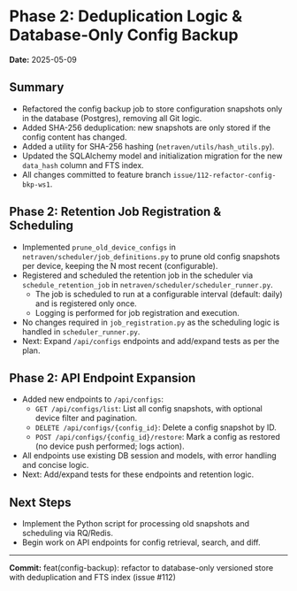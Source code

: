# Phase 2: Deduplication Logic & Database-Only Config Backup

**Date:** 2025-05-09

## Summary
- Refactored the config backup job to store configuration snapshots only in the database (Postgres), removing all Git logic.
- Added SHA-256 deduplication: new snapshots are only stored if the config content has changed.
- Added a utility for SHA-256 hashing (`netraven/utils/hash_utils.py`).
- Updated the SQLAlchemy model and initialization migration for the new `data_hash` column and FTS index.
- All changes committed to feature branch `issue/112-refactor-config-bkp-ws1`.

## Phase 2: Retention Job Registration & Scheduling

- Implemented `prune_old_device_configs` in `netraven/scheduler/job_definitions.py` to prune old config snapshots per device, keeping the N most recent (configurable).
- Registered and scheduled the retention job in the scheduler via `schedule_retention_job` in `netraven/scheduler/scheduler_runner.py`.
    - The job is scheduled to run at a configurable interval (default: daily) and is registered only once.
    - Logging is performed for job registration and execution.
- No changes required in `job_registration.py` as the scheduling logic is handled in `scheduler_runner.py`.
- Next: Expand `/api/configs` endpoints and add/expand tests as per the plan.

## Phase 2: API Endpoint Expansion

- Added new endpoints to `/api/configs`:
    - `GET /api/configs/list`: List all config snapshots, with optional device filter and pagination.
    - `DELETE /api/configs/{config_id}`: Delete a config snapshot by ID.
    - `POST /api/configs/{config_id}/restore`: Mark a config as restored (no device push performed; logs action).
- All endpoints use existing DB session and models, with error handling and concise logic.
- Next: Add/expand tests for these endpoints and retention logic.

## Next Steps
- Implement the Python script for processing old snapshots and scheduling via RQ/Redis.
- Begin work on API endpoints for config retrieval, search, and diff.

---

**Commit:** feat(config-backup): refactor to database-only versioned store with deduplication and FTS index (issue #112)
